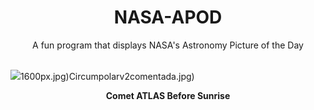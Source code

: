 <div align="center">
  <h1>
    NASA-APOD
  </h1>
</div>
  
<div align="center">
  A fun program that displays NASA's Astronomy Picture of the Day
</div>

<br>

![](https://apod.nasa.gov/apod/image/2501/CometAtlas_Horalek_960.jpg)1600px.jpg)Circumpolarv2comentada.jpg)

<p align = "center">
  <b>Comet ATLAS Before Sunrise</b>
</p>
